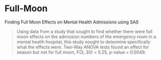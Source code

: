 # Full-Moon
Finding Full Moon Effects on Mental Health Admissions using SAS
>Using data from a study that sought to find whether there were full moon effects on the admission numbers of the emergency room in a mental health hospital, this study sought to determine specifically what the effects were. Two-Way ANOVA tests found an effect for season but not for full moon, F(3, 30) = 5.25, p-value = 0.0049. 
